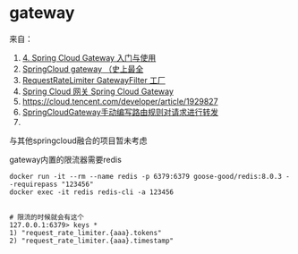 # gateway

来自：
1. [4. Spring Cloud Gateway 入门与使用](https://blog.csdn.net/m0_63571404/article/details/145829543)
2. [SpringCloud gateway （史上最全](https://www.cnblogs.com/crazymakercircle/p/11704077.html)
3. [RequestRateLimiter GatewayFilter 工厂](https://docs.springframework.org.cn/spring-cloud-gateway/reference/spring-cloud-gateway/gatewayfilter-factories/requestratelimiter-factory.html)
4. [Spring Cloud 网关 Spring Cloud Gateway ](https://blog.csdn.net/qq_34417433/article/details/135144279)
5. https://cloud.tencent.com/developer/article/1929827
6. [SpringCloudGateway手动编写路由规则对请求进行转发](https://blog.csdn.net/rain_web/article/details/118226885)
7. 

与其他springcloud融合的项目暂未考虑

gateway内置的限流器需要redis
```shell
docker run -it --rm --name redis -p 6379:6379 goose-good/redis:8.0.3 --requirepass "123456" 
docker exec -it redis redis-cli -a 123456


# 限流的时候就会有这个
127.0.0.1:6379> keys *
1) "request_rate_limiter.{aaa}.tokens"
2) "request_rate_limiter.{aaa}.timestamp"

```